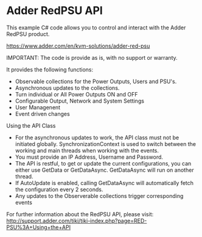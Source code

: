 # Adder RedPSU API
This example C# code allows you to control and interact with the Adder RedPSU product.

https://www.adder.com/en/kvm-solutions/adder-red-psu

IMPORTANT: The code is provide as is, with no support or warranty.

It provides the following functions:

- Observable collections for the Power Outputs, Users and PSU's.
- Asynchronous updates to the collections.
- Turn individual or All Power Outputs ON and OFF
- Configurable Output, Network and System Settings
- User Managenent
- Event driven changes


Using the API Class
- For the asynchronous updates to work, the API class must not be initiated globally. SynchronizationContext is used to switch between the working and main threads when working with the events.
- You must provide an IP Address, Username and Password.
- The API is restful, to get or update the current configurations, you can either use GetData or GetDataAsync.  GetDataAsync will run on another thread.
- If AutoUpdate is enabled, calling GetDataAsync will automatically fetch the configuration every 2 seconds.
- Any updates to the Observerable collections trigger corresponding events

For further information about the RedPSU API, please visit:
http://support.adder.com/tiki/tiki-index.php?page=RED-PSU%3A+Using+the+API
